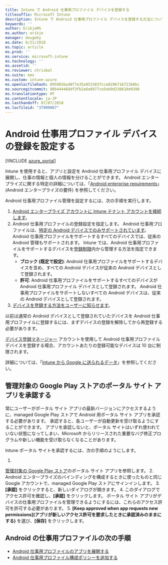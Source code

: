 ```yaml
---
title: Intune で Android 仕事用プロファイル デバイスを登録する
titlesuffix: Microsoft Intune
description: Intune で Android 仕事用プロファイル デバイスを登録する方法について説明します。
keywords: ''
author: ErikjeMS
ms.author: erikje
manager: dougeby
ms.date: 6/21/2018
ms.topic: article
ms.prod: ''
ms.service: microsoft-intune
ms.technology: ''
ms.assetid: ''
ms.reviewer: chrisbal
ms.suite: ems
ms.custom: intune-azure
ms.openlocfilehash: 095985bad8f7e35a953383fcce8296716723b8bc
ms.sourcegitcommit: 98b444468df3fb2a6e8977ce5eb9d238610d4398
ms.translationtype: HT
ms.contentlocale: ja-JP
ms.lasthandoff: 07/07/2018
ms.locfileid: "37909067"
---
```

# <a name="set-up-enrollment-of-android-work-profile-devices"></a>Android 仕事用プロファイル デバイスの登録を設定する

[!INCLUDE [azure_portal](./includes/azure_portal.md)]

Intune を使用すると、アプリと設定を Android 仕事用プロファイル デバイスに展開し、仕事の情報と個人の情報を分けることができます。 Android エンタープライズに関する特定の詳細については、「[Android enterprise requirements](https://support.google.com/work/android/answer/6174145?hl=en&ref_topic=6151012)」 (Android エンタープライズの要件) を参照してください。

Android 仕事用プロファイル管理を設定するには、次の手順を実行します。

1. [Android エンタープライズ アカウントに Intune テナント アカウントを接続します](connect-intune-android-enterprise.md)。
2. Android 仕事用プロファイルの登録設定を指定します。 Android 仕事用プロファイルは、[特定の Android デバイスでのみサポートされています](https://support.google.com/work/android/answer/6174145?hl=en&ref_topic=6151012%20style=%22target=new_window%22)。 Android 仕事用プロファイルをサポートするすべてのデバイスでは、従来の Android 管理もサポートされます。 Intune では、Android 仕事用プロファイルをサポートするデバイスを[登録制限](enrollment-restrictions-set.md)内から管理する方法を指定できます。
    - **ブロック (既定で設定)**: Android 仕事用プロファイルをサポートするデバイスを含め、すべての Android デバイスが従来の Android デバイスとして登録されます。
    - **許可**: Android 仕事用プロファイルをサポートするすべてのデバイスが Android 仕事用プロファイル デバイスとして登録されます。 Android 仕事用プロファイルをサポートしないすべての Android デバイスは、従来の Android デバイスとして登録されます。
3. [デバイスを登録する方法をユーザーに知らせます](/intune-user-help/enroll-your-device-in-intune-android.md)。


以前は通常の Android デバイスとして登録されていたデバイスを Android 仕事用プロファイルに登録するには、まずデバイスの登録を解除してから再登録する必要があります。

[デバイス登録マネージャー](device-enrollment-manager-enroll.md) アカウントを使用して Android 仕事用プロファイル デバイスを登録する場合、アカウントあたりの登録可能なデバイスは 10 台に制限されます。

詳細については、「[Intune から Google に送られるデータ](data-intune-sends-to-google.md)」を参照してください。

## <a name="approve-the-company-portal-app-in-the-managed-google-play-store"></a>管理対象の Google Play ストアのポータル サイト アプリを承認する

常にユーザーがポータル サイト アプリの最新バージョンにアクセスするように、managed Google Play ストアで Android 用ポータル サイト アプリを承認する必要があります。 承認すると、各ユーザーが自動更新を受け取るようにすることができます。 アプリを承認しないと、ポータル サイトはいずれ使われていない状態になってしまい、Microsoft からリリースされた重要なバグ修正プログラムや新しい機能を受け取らなくなることがあります。

Intune ポータル サイトを承認するには、次の手順のようにします。

1.  
  [管理対象の Google Play ストア](https://play.google.com/work/apps/details?id=com.microsoft.windowsintune.companyportal)のポータル サイト アプリを参照します。
2.  Android エンタープライズのバインディングを構成するときに使ったものと同じ Google アカウントで、managed Google Play ストアにサインインします。
3.  **[承認]** をクリックすると、新しいダイアログが開きます。
4.  このダイアログでアクセス許可を確認し、**[承認]** をクリックします。 ポータル サイト アプリがデバイスの仕事用プロファイルを管理できるようにするには、これらのアクセス許可を許可する必要があります。
5.  **[Keep approved when app requests new permissions]\(アプリが新しいアクセス許可を要求したときに承認済みのままにする\)** を選び、**[保存]** をクリックします。

## <a name="next-steps-for-android-work-profiles"></a>Android の仕事用プロファイルの次の手順
- [Android 仕事用プロファイルのアプリを展開する](store-apps-android.md)
- [Android 仕事用プロファイル構成ポリシーを追加する](device-profiles.md)